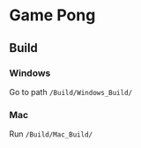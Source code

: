 # Game Pong

## Build

### Windows

Go to path `/Build/Windows_Build/`

### Mac

Run `/Build/Mac_Build/`